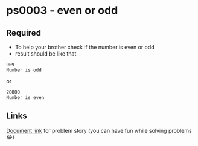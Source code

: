 # ps0003 - even or odd

## Required
- To help your brother check if the number is even or odd 
- result should be like that
```
909
Number is odd
```
or
```
20000
Number is even
```

## Links
[Document link](https://drive.google.com/file/d/1O0MGjbHjm4igJapOjH8DAHMLkdt0-QvE/view?usp=drive_link) for problem story (you can have fun while solving problems 😂)
